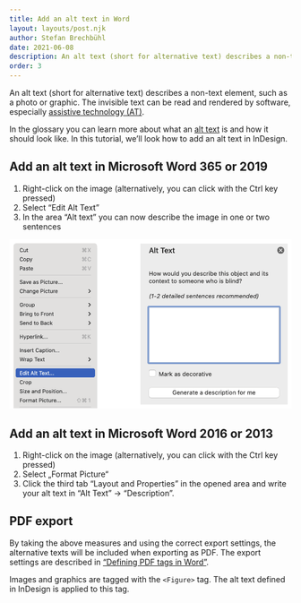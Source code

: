 ```yaml
---
title: Add an alt text in Word
layout: layouts/post.njk
author: Stefan Brechbühl
date: 2021-06-08
description: An alt text (short for alternative text) describes a non-text element, such as a photo or graphic. In this tutorial, we’ll look how to add an alt text in InDesign.
order: 3
---
```


An alt text (short for alternative text) describes a non-text element, such as a photo or graphic. The invisible text can be read and rendered by software, especially [assistive technology (AT)](/glossary/#assistive-technology).

In the glossary you can learn more about what an [alt text](/glossary/#alt-text) is and how it should look like. In this tutorial, we’ll look how to add an alt text in InDesign.

## Add an alt text in Microsoft Word 365 or 2019

1. Right-click on the image (alternatively, you can click with the Ctrl key pressed)
2. Select “Edit Alt Text”
3. In the area “Alt text” you can now describe the image in one or two sentences

![Screenshot of the right-click menu and the “Alt Text” area.](src/assets/img/alttext_word365_en.png)

## Add an alt text in Microsoft Word 2016 or 2013

1. Right-click on the image (alternatively, you can click with the Ctrl key pressed)
2. Select „Format Picture“
3. Click the third tab “Layout and Properties” in the opened area and write your alt text in “Alt Text” → “Description”.

## PDF export

By taking the above measures and using the correct export settings, the alternative texts will be included when exporting as PDF. The export settings are described in [“Defining PDF tags in Word”](/basics/word/defining-pdf-tags-in-word/).

<p class="note">
  Images and graphics are tagged with the <code>&lt;Figure&gt;</code> tag. The alt text defined in
  InDesign is applied to this tag.
</p>
